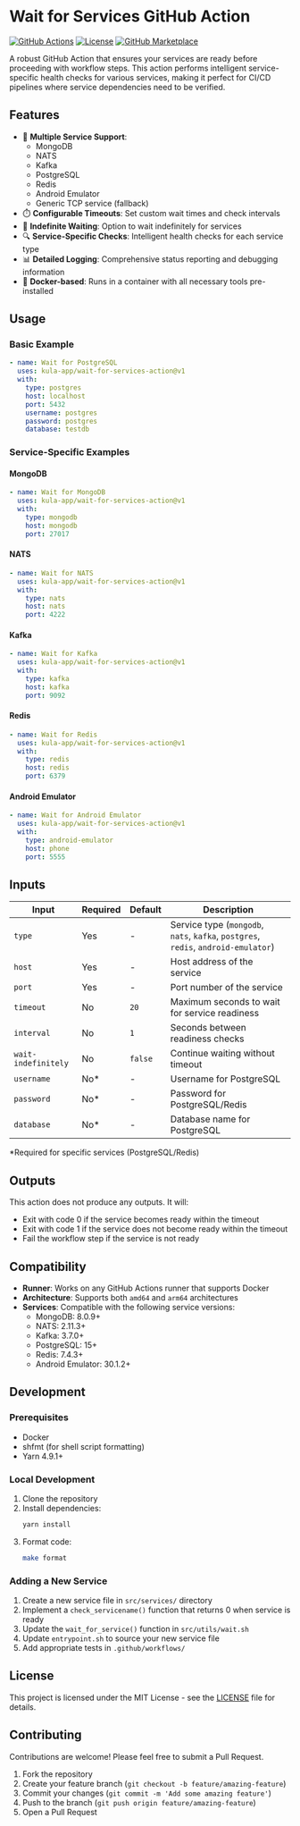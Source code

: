 # Wait for Services GitHub Action

[![GitHub Actions](https://img.shields.io/github/actions/workflow/status/kula-app/wait-for-services-action/build-and-push.yml?branch=main)](https://github.com/kula-app/wait-for-services-action/actions)
[![License](https://img.shields.io/github/license/kula-app/wait-for-services-action)](LICENSE)
[![GitHub Marketplace](https://img.shields.io/badge/marketplace-wait--for--services-blue?logo=github)](https://github.com/marketplace/actions/wait-for-services)

A robust GitHub Action that ensures your services are ready before proceeding with workflow steps. This action performs intelligent service-specific health checks for various services, making it perfect for CI/CD pipelines where service dependencies need to be verified.

## Features

- 🚀 **Multiple Service Support**:
  - MongoDB
  - NATS
  - Kafka
  - PostgreSQL
  - Redis
  - Android Emulator
  - Generic TCP service (fallback)
- ⏱️ **Configurable Timeouts**: Set custom wait times and check intervals
- 🔄 **Indefinite Waiting**: Option to wait indefinitely for services
- 🔍 **Service-Specific Checks**: Intelligent health checks for each service type
- 📊 **Detailed Logging**: Comprehensive status reporting and debugging information
- 🐳 **Docker-based**: Runs in a container with all necessary tools pre-installed

## Usage

### Basic Example

```yaml
- name: Wait for PostgreSQL
  uses: kula-app/wait-for-services-action@v1
  with:
    type: postgres
    host: localhost
    port: 5432
    username: postgres
    password: postgres
    database: testdb
```

### Service-Specific Examples

#### MongoDB
```yaml
- name: Wait for MongoDB
  uses: kula-app/wait-for-services-action@v1
  with:
    type: mongodb
    host: mongodb
    port: 27017
```

#### NATS
```yaml
- name: Wait for NATS
  uses: kula-app/wait-for-services-action@v1
  with:
    type: nats
    host: nats
    port: 4222
```

#### Kafka
```yaml
- name: Wait for Kafka
  uses: kula-app/wait-for-services-action@v1
  with:
    type: kafka
    host: kafka
    port: 9092
```

#### Redis
```yaml
- name: Wait for Redis
  uses: kula-app/wait-for-services-action@v1
  with:
    type: redis
    host: redis
    port: 6379
```

#### Android Emulator
```yaml
- name: Wait for Android Emulator
  uses: kula-app/wait-for-services-action@v1
  with:
    type: android-emulator
    host: phone
    port: 5555
```

## Inputs

| Input | Required | Default | Description |
|-------|----------|---------|-------------|
| `type` | Yes | - | Service type (`mongodb`, `nats`, `kafka`, `postgres`, `redis`, `android-emulator`) |
| `host` | Yes | - | Host address of the service |
| `port` | Yes | - | Port number of the service |
| `timeout` | No | `20` | Maximum seconds to wait for service readiness |
| `interval` | No | `1` | Seconds between readiness checks |
| `wait-indefinitely` | No | `false` | Continue waiting without timeout |
| `username` | No* | - | Username for PostgreSQL |
| `password` | No* | - | Password for PostgreSQL/Redis |
| `database` | No* | - | Database name for PostgreSQL |

*Required for specific services (PostgreSQL/Redis)

## Outputs

This action does not produce any outputs. It will:
- Exit with code 0 if the service becomes ready within the timeout
- Exit with code 1 if the service does not become ready within the timeout
- Fail the workflow step if the service is not ready

## Compatibility

- **Runner**: Works on any GitHub Actions runner that supports Docker
- **Architecture**: Supports both `amd64` and `arm64` architectures
- **Services**: Compatible with the following service versions:
  - MongoDB: 8.0.9+
  - NATS: 2.11.3+
  - Kafka: 3.7.0+
  - PostgreSQL: 15+
  - Redis: 7.4.3+
  - Android Emulator: 30.1.2+

## Development

### Prerequisites

- Docker
- shfmt (for shell script formatting)
- Yarn 4.9.1+

### Local Development

1. Clone the repository
2. Install dependencies:
   ```bash
   yarn install
   ```
3. Format code:
   ```bash
   make format
   ```

### Adding a New Service

1. Create a new service file in `src/services/` directory
2. Implement a `check_servicename()` function that returns 0 when service is ready
3. Update the `wait_for_service()` function in `src/utils/wait.sh`
4. Update `entrypoint.sh` to source your new service file
5. Add appropriate tests in `.github/workflows/`

## License

This project is licensed under the MIT License - see the [LICENSE](LICENSE) file for details.

## Contributing

Contributions are welcome! Please feel free to submit a Pull Request.

1. Fork the repository
2. Create your feature branch (`git checkout -b feature/amazing-feature`)
3. Commit your changes (`git commit -m 'Add some amazing feature'`)
4. Push to the branch (`git push origin feature/amazing-feature`)
5. Open a Pull Request
